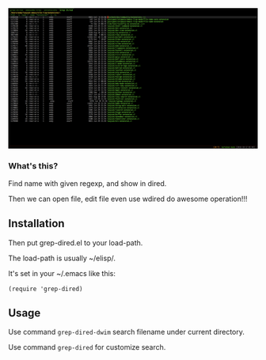 <img src="./screenshot.png">

### What's this?
Find name with given regexp, and show in dired.

Then we can open file, edit file even use wdired do awesome operation!!!

## Installation
Then put grep-dired.el to your load-path.

The load-path is usually ~/elisp/.

It's set in your ~/.emacs like this:

```Elisp
(require 'grep-dired)
```

## Usage

Use command ```grep-dired-dwim``` search filename under current directory.

Use command ```grep-dired``` for customize search.

